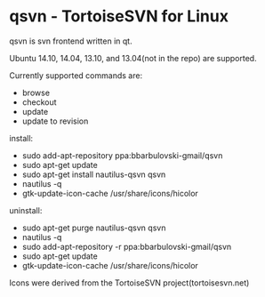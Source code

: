qsvn - TortoiseSVN for Linux
====

qsvn is svn frontend written in qt.

Ubuntu 14.10, 14.04, 13.10, and 13.04(not in the repo) are supported.

Currently supported commands are:
* browse
* checkout
* update
* update to revision

install:
* sudo add-apt-repository ppa:bbarbulovski-gmail/qsvn
* sudo apt-get update
* sudo apt-get install nautilus-qsvn qsvn
* nautilus -q
* gtk-update-icon-cache /usr/share/icons/hicolor

uninstall:
* sudo apt-get purge nautilus-qsvn qsvn
* nautilus -q
* sudo add-apt-repository -r ppa:bbarbulovski-gmail/qsvn
* sudo apt-get update
* gtk-update-icon-cache /usr/share/icons/hicolor




Icons were derived from the TortoiseSVN project(tortoisesvn.net)

